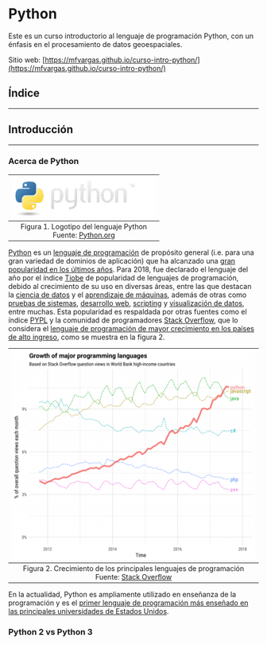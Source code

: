# Python
Este es un curso introductorio al lenguaje de programación Python, con un énfasis en el procesamiento de datos geoespaciales.

Sitio web:
[https://mfvargas.github.io/curso-intro-python/](https://mfvargas.github.io/curso-intro-python/)

## Índice
---------

## Introducción
---------------

### Acerca de Python
| ![](img/python-logo.png) |
|:---:|
| Figura 1. Logotipo del lenguaje Python<br>Fuente: [Python.org](http://www.python.org/)|

[Python](https://www.python.org/) es un [lenguaje de programación](https://en.wikipedia.org/wiki/Programming_language) de propósito general (i.e. para una gran variedad de dominios de aplicación) que ha alcanzado una [gran popularidad en los últimos años](https://www.infoworld.com/article/3331603/pythons-popularity-surges-as-a-mainstay-language.html). Para 2018, fue declarado el lenguaje del año por el índice [Tiobe](https://www.tiobe.com/tiobe-index/) de popularidad de lenguajes de programación, debido al crecimiento de su uso en diversas áreas, entre las que destacan la [ciencia de datos](https://en.wikipedia.org/wiki/Data_science) y el [aprendizaje de máquinas](https://en.wikipedia.org/wiki/Machine_learning), además de otras como [pruebas de sistemas](https://en.wikipedia.org/wiki/System_testing), [desarrollo web](https://en.wikipedia.org/wiki/Web_development), [scripting](https://en.wikipedia.org/wiki/Scripting_language) y [visualización de datos](https://en.wikipedia.org/wiki/Data_visualization), entre muchas. Esta popularidad es respaldada por otras fuentes como el índice [PYPL](http://pypl.github.io/PYPL.html) y la comunidad de programadores [Stack Overflow](https://stackoverflow.com/), que lo considera el [lenguaje de programación de mayor crecimiento en los países de alto ingreso](https://stackoverflow.blog/2017/09/06/incredible-growth-python/?_ga=2.202250515.367846061.1552160385-2089845565.1546395318), como se muestra en la figura 2.

| ![](img/growth_major_languages.png) |
|:---:|
| Figura 2. Crecimiento de los principales lenguajes de programación<br>Fuente: [Stack Overflow](https://stackoverflow.blog/2017/09/06/incredible-growth-python/?_ga=2.202250515.367846061.1552160385-2089845565.1546395318)|

En la actualidad, Python es ampliamente utilizado en enseñanza de la programación y es el [primer lenguaje de programación más enseñado en las principales universidades de Estados Unidos](https://cacm.acm.org/blogs/blog-cacm/176450-python-is-now-the-most-popular-introductory-teaching-language-at-top-u-s-universities/fulltext).

### Python 2 vs Python 3
